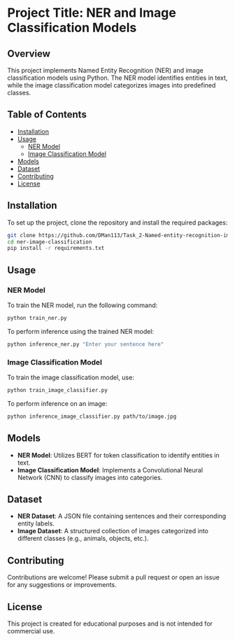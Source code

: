 # Project Title: NER and Image Classification Models

## Overview
This project implements Named Entity Recognition (NER) and image classification models using Python. The NER model identifies entities in text, while the image classification model categorizes images into predefined classes.

## Table of Contents
- [Installation](#installation)
- [Usage](#usage)
  - [NER Model](#ner-model)
  - [Image Classification Model](#image-classification-model)
- [Models](#models)
- [Dataset](#dataset)
- [Contributing](#contributing)
- [License](#license)

## Installation
To set up the project, clone the repository and install the required packages:

```bash
git clone https://github.com/DMan113/Task_2-Named-entity-recognition-image-classification-.git
cd ner-image-classification
pip install -r requirements.txt
```

## Usage
### NER Model
To train the NER model, run the following command:

```bash
python train_ner.py
```

To perform inference using the trained NER model:

```bash
python inference_ner.py "Enter your sentence here"
```

### Image Classification Model
To train the image classification model, use:

```bash
python train_image_classifier.py
```

To perform inference on an image:

```bash
python inference_image_classifier.py path/to/image.jpg
```

## Models
- **NER Model**: Utilizes BERT for token classification to identify entities in text.
- **Image Classification Model**: Implements a Convolutional Neural Network (CNN) to classify images into categories.

## Dataset
- **NER Dataset**: A JSON file containing sentences and their corresponding entity labels.
- **Image Dataset**: A structured collection of images categorized into different classes (e.g., animals, objects, etc.).

## Contributing
Contributions are welcome! Please submit a pull request or open an issue for any suggestions or improvements.

## License
This project is created for educational purposes and is not intended for commercial use.